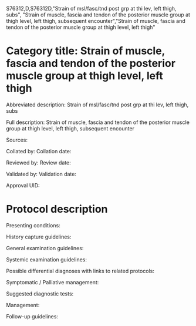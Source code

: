 S76312,D,S76312D,"Strain of msl/fasc/tnd post grp at thi lev, left thigh, subs", "Strain of muscle, fascia and tendon of the posterior muscle group at thigh level, left thigh, subsequent encounter","Strain of muscle, fascia and tendon of the posterior muscle group at thigh level, left thigh"
# Category title: Strain of muscle, fascia and tendon of the posterior muscle group at thigh level, left thigh

Abbreviated description: Strain of msl/fasc/tnd post grp at thi lev, left thigh, subs

Full description: Strain of muscle, fascia and tendon of the posterior muscle group at thigh level, left thigh, subsequent encounter

Sources:

Collated by:
Collation date:

Reviewed by:
Review date:

Validated by:
Validation date:

Approval UID:

# Protocol description

Presenting conditions:

History capture guidelines:

General examination guidelines:

Systemic examination guidelines:

Possible differential diagnoses with links to related protocols:

Symptomatic / Palliative management:

Suggested diagnostic tests:

Management:

Follow-up guidelines:
